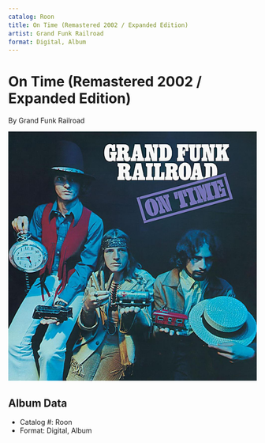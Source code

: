 ```yaml
---
catalog: Roon
title: On Time (Remastered 2002 / Expanded Edition)
artist: Grand Funk Railroad
format: Digital, Album
---
```


# On Time (Remastered 2002 / Expanded Edition)

By Grand Funk Railroad

![](../../assets/albumcovers/Grand_Funk_Railroad-On_Time_Remastered_2002_-_Expanded_Edition.png)

## Album Data

- Catalog #: Roon
- Format: Digital, Album

